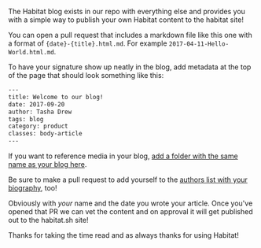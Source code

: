 The Habitat blog exists in our repo with everything else and provides you with a simple way to publish your own Habitat content to the habitat site! 

You can open a pull request that includes a markdown file like this one with a format of `{date}-{title}.html.md`. For  example `2017-04-11-Hello-World.html.md`. 

To have your signature show up neatly in the blog, add metadata at the top of the page that should look something like this:

~~~sh
---
title: Welcome to our blog!
date: 2017-09-20
author: Tasha Drew
tags: blog
category: product
classes: body-article
---
~~~

If you want to reference media in your blog, [add a folder with the same name as your blog here](https://github.com/habitat-sh/habitat/tree/master/www/source/blog/media). 

Be sure to make a pull request to add yourself to the [authors list with your biography](https://github.com/habitat-sh/habitat/blob/0ff9083f999014bca06edddb781bacd95e0c5410/www/data/author_bios.yml), too! 

Obviously with _your_ name and the date you wrote your article. Once you've opened that PR we can vet the content and on approval it will get published out to the habitat.sh site! 

Thanks for taking the time read and as always thanks for using Habitat!
